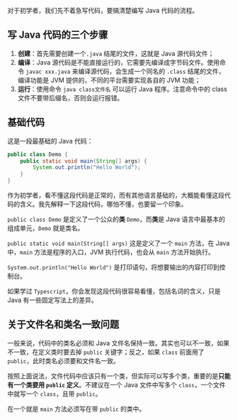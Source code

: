 对于初学者，我们先不着急写代码，要搞清楚编写 Java 代码的流程。

## 写 Java 代码的三个步骤

1. **创建**：首先需要创建一个`.java` 结尾的文件，这就是 Java 源代码文件；
2. **编译**：Java 源代码是不能直接运行的，它需要先编译成字节码文件。使用命令 `javac xxx.java` 来编译源代码，会生成一个同名的 `.class` 结尾的文件，编译功能是 JVM 提供的，不同的平台需要实现各自的 JVM 功能；
3. **运行**：使用命令 `java class文件名` 可以运行 Java 程序。注意命令中的 class 文件不要带后缀名，否则会运行报错。

## 基础代码

这是一段最基础的 Java 代码：

```java
public class Demo {
    public static void main(String[] args) {
        System.out.println("Hello World");
    }
}
```

作为初学者，看不懂这段代码是正常的，而有其他语言基础的，大概能看懂这段代码的含义。我先解释一下这段代码，哪怕不懂，也要留一个印象。

`public class Demo` 是定义了一个公众的**类** `Demo`，而**类**是 Java 语言中最基本的组成单元，`Demo` 就是类名。

`public static void main(String[] args)` 这是定义了一个 `main` 方法，在 Java 中，`main` 方法是程序的入口，JVM 执行代码，也会从 `main` 方法开始执行。

`System.out.println("Hello World")` 是打印语句，将想要输出的内容打印到控制台。

如果学过 `Typescript`，你会发现这段代码很容易看懂，包括名词的含义，只是 Java 有一些固定写法上的差异。

## 关于文件名和类名一致问题

一般来说，代码中的类名必须和 Java 文件名保持一致。其实也可以不一致，如果不一致，在定义类时要去掉 `public` 关键字；反之，如果 `class` 前面用了 `public`，此时类名必须要和文件名一致。

按照上面说法，文件代码中应该只有一个类，但实际可以写多个类，重要的是**只能有一个类要用 `public` 定义**。不建议在一个 Java 文件中写多个 `class`，一个文件中就写一个 `class`，且带 `public`。

在一个就是 `main` 方法必须写在带 `public` 的类中。
